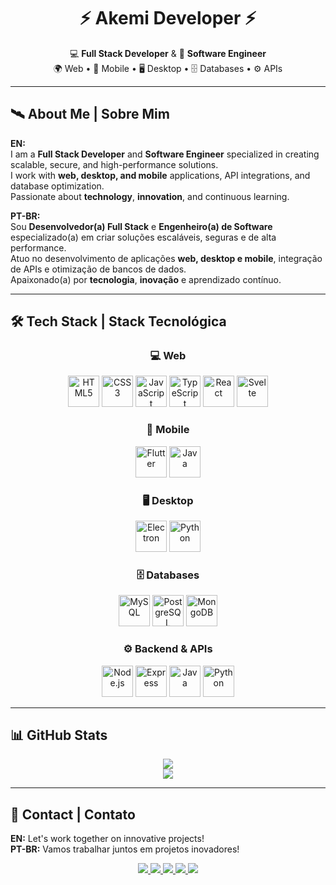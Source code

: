 <!-- 🌌 AKEMI DEVELOPER - FUTURISTIC GITHUB PROFILE -->

<h1 align="center">⚡ Akemi Developer ⚡</h1>
<p align="center">
  💻 <strong>Full Stack Developer</strong> & 🚀 <strong>Software Engineer</strong><br/>
  🌍 Web • 📱 Mobile • 🖥 Desktop • 🗄 Databases • ⚙ APIs
</p>

---

## 🛰 About Me | Sobre Mim

**EN:**  
I am a **Full Stack Developer** and **Software Engineer** specialized in creating scalable, secure, and high-performance solutions.  
I work with **web, desktop, and mobile** applications, API integrations, and database optimization.  
Passionate about **technology**, **innovation**, and continuous learning.

**PT-BR:**  
Sou **Desenvolvedor(a) Full Stack** e **Engenheiro(a) de Software** especializado(a) em criar soluções escaláveis, seguras e de alta performance.  
Atuo no desenvolvimento de aplicações **web, desktop e mobile**, integração de APIs e otimização de bancos de dados.  
Apaixonado(a) por **tecnologia**, **inovação** e aprendizado contínuo.

---

## 🛠 Tech Stack | Stack Tecnológica

<div align="center">

### 💻 Web
<img src="https://cdn.jsdelivr.net/gh/devicons/devicon/icons/html5/html5-original.svg" width="50" title="HTML5"/>  
<img src="https://cdn.jsdelivr.net/gh/devicons/devicon/icons/css3/css3-original.svg" width="50" title="CSS3"/>  
<img src="https://cdn.jsdelivr.net/gh/devicons/devicon/icons/javascript/javascript-original.svg" width="50" title="JavaScript"/>  
<img src="https://cdn.jsdelivr.net/gh/devicons/devicon/icons/typescript/typescript-original.svg" width="50" title="TypeScript"/>  
<img src="https://cdn.jsdelivr.net/gh/devicons/devicon/icons/react/react-original.svg" width="50" title="React"/>  
<img src="https://cdn.jsdelivr.net/gh/devicons/devicon/icons/svelte/svelte-original.svg" width="50" title="Svelte"/>  

### 📱 Mobile
<img src="https://cdn.jsdelivr.net/gh/devicons/devicon/icons/flutter/flutter-original.svg" width="50" title="Flutter"/>  
<img src="https://cdn.jsdelivr.net/gh/devicons/devicon/icons/java/java-original.svg" width="50" title="Java"/>  

### 🖥 Desktop
<img src="https://cdn.jsdelivr.net/gh/devicons/devicon/icons/electron/electron-original.svg" width="50" title="Electron"/>  
<img src="https://cdn.jsdelivr.net/gh/devicons/devicon/icons/python/python-original.svg" width="50" title="Python"/>  

### 🗄 Databases
<img src="https://cdn.jsdelivr.net/gh/devicons/devicon/icons/mysql/mysql-original.svg" width="50" title="MySQL"/>  
<img src="https://cdn.jsdelivr.net/gh/devicons/devicon/icons/postgresql/postgresql-original.svg" width="50" title="PostgreSQL"/>  
<img src="https://cdn.jsdelivr.net/gh/devicons/devicon/icons/mongodb/mongodb-original.svg" width="50" title="MongoDB"/>  

### ⚙ Backend & APIs
<img src="https://cdn.jsdelivr.net/gh/devicons/devicon/icons/nodejs/nodejs-original.svg" width="50" title="Node.js"/>  
<img src="https://cdn.jsdelivr.net/gh/devicons/devicon/icons/express/express-original.svg" width="50" title="Express"/>  
<img src="https://cdn.jsdelivr.net/gh/devicons/devicon/icons/java/java-original.svg" width="50" title="Java"/>  
<img src="https://cdn.jsdelivr.net/gh/devicons/devicon/icons/python/python-original.svg" width="50" title="Python"/>  

</div>

---

## 📊 GitHub Stats

<div align="center">
  <img src="https://github-readme-stats.vercel.app/api?username=Akemiideveloper&show_icons=true&theme=radical"/><br/>
  <img src="https://github-readme-stats.vercel.app/api/top-langs/?username=Akemiideveloper&layout=compact&theme=radical"/>
</div>

---

## 📡 Contact | Contato

**EN:** Let's work together on innovative projects!  
**PT-BR:** Vamos trabalhar juntos em projetos inovadores!  

<p align="center">
<a href="mailto:youremail@email.com">
  <img src="https://img.shields.io/badge/Email-ff3131?style=for-the-badge&logo=gmail&logoColor=white"/>
</a>  
<a href="https://linkedin.com/in/yourlinkedin" target="_blank">
  <img src="https://img.shields.io/badge/LinkedIn-0041ff?style=for-the-badge&logo=linkedin&logoColor=white"/>
</a>  
<a href="https://twitter.com/your_twitter" target="_blank">
  <img src="https://img.shields.io/badge/Twitter-1DA1F2?style=for-the-badge&logo=twitter&logoColor=white"/>
</a>  
<a href="https://www.instagram.com/your_instagram" target="_blank">
  <img src="https://img.shields.io/badge/Instagram-c13584?style=for-the-badge&logo=instagram&logoColor=white"/>
</a>  
<a href="https://your-portfolio.com" target="_blank">
  <img src="https://img.shields.io/badge/Portfolio-000?style=for-the-badge&logo=vercel&logoColor=white"/>
</a>  
</p>
